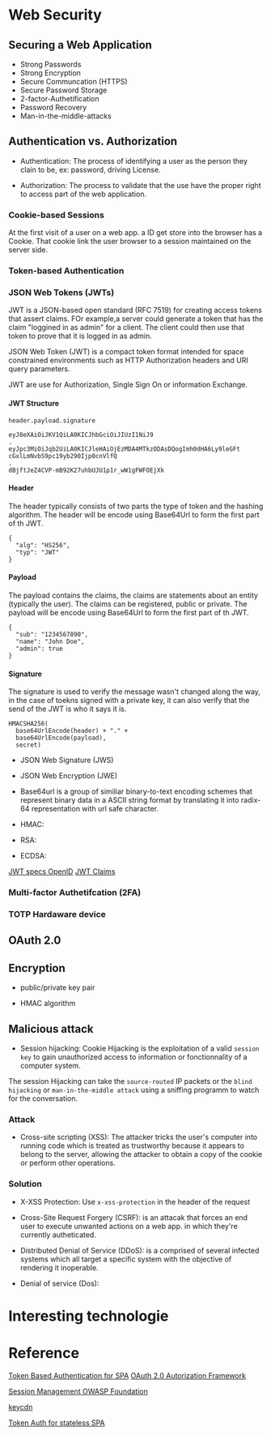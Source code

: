 
# Web Security

## Securing a Web Application

- Strong Passwords
- Strong Encryption
- Secure Communcation (HTTPS)
- Secure Password Storage
- 2-factor-Authetification
- Password Recovery
- Man-in-the-middle-attacks

## Authentication vs. Authorization

- Authentication: The process of identifying a user as the person they clain to be, ex: password, driving License.

- Authorization: The process to validate that the use have the proper right to access part of the web application.  

### Cookie-based Sessions

At the first visit of a user on a web app. a ID get store into the browser has a Cookie. That cookie link the user browser to a session maintained on the server side.

### Token-based Authentication


### JSON Web Tokens (JWTs)

JWT is a JSON-based open standard (RFC 7519) for creating access tokens that assert claims.
FOr example,a server could generate a token that has the claim "loggined in as admin" for a client. The client could then use that token to prove that it is logged in as admin.

JSON Web Token (JWT) is a compact token format intended for space constrained environments such as HTTP Authorization headers and URI query parameters.

JWT are use for Authorization, Single Sign On or information Exchange.


#### JWT Structure

`header.payload.signature`

```
eyJ0eXAiOiJKV1QiLA0KICJhbGciOiJIUzI1NiJ9
.
eyJpc3MiOiJqb2UiLA0KICJleHAiOjEzMDA4MTkzODAsDQogImh0dHA6Ly9leGFt
cGxlLmNvbS9pc19yb290Ijp0cnVlfQ
.
dBjftJeZ4CVP-mB92K27uhbUJU1p1r_wW1gFWFOEjXk
```

#### Header

The header typically consists of two parts the type of token and the hashing algorithm. The header will be encode using Base64Url to form the first part of th JWT.
```
{
  "alg": "HS256",
  "typ": "JWT"
}
```

#### Payload

The payload contains the claims, the claims are statements about an entity (typically the user). The claims can be registered, public or private. The payload will be encode using Base64Url to form the first part of th JWT.

```
{
  "sub": "1234567890",
  "name": "John Doe",
  "admin": true
}
```

#### Signature

The signature is used to verify the message wasn't changed along the way, in the case of toekns signed with a private key, it can also verify that the send of the JWT is who it says it is.

```
HMACSHA256(
  base64UrlEncode(header) + "." +
  base64UrlEncode(payload),
  secret)
```

- JSON Web Signature (JWS)


- JSON Web Encryption (JWE)


- Base64url is a group of similiar binary-to-text encoding schemes that represent binary data in a ASCII string format by translating it into radix-64 representation with url safe character.

- HMAC: 

- RSA: 

- ECDSA:



[JWT specs OpenID](https://openid.net/specs/draft-jones-json-web-token-07.html#anchor1)
[JWT Claims](https://www.iana.org/assignments/jwt/jwt.xhtml)


### Multi-factor Authetifcation (2FA) 

### TOTP Hardaware device

## OAuth 2.0



## Encryption 

- public/private key pair 

- HMAC algorithm







## Malicious attack

- Session hijacking: Cookie Hijacking is the exploitation of a valid `session key` to gain unauthorized access to information or fonctionnality of a computer system.

The session Hijacking can take the `source-routed` IP packets or the `blind hijacking` or `man-in-the-middle attack` using a sniffing programm to watch for the conversation.

### Attack 

- Cross-site scripting (XSS): The attacker tricks the user's computer into running code which is treated as trustworthy because it appears to belong to the server, allowing the attacker to obtain a copy of the cookie or perform other operations.

### Solution 

- X-XSS Protection: Use `x-xss-protection` in the header of the request


- Cross-Site Request Forgery (CSRF): is an attacak that forces an end user to execute unwanted actions on a web app. in which they're currently autheticated.

- Distributed Denial of Service (DDoS): is a comprised of several infected systems which all target a specific system with the objective of rendering it inoperable. 

- Denial of service (Dos):  




# Interesting technologie



# Reference


[Token Based Authentication for SPA](https://stormpath.com/blog/token-auth-spa)
[OAuth 2.0 Autorization Framework](https://tools.ietf.org/html/rfc6749)

[Session Management OWASP Foundation](https://www.owasp.org/index.php/Session_Management_Cheat_Sheet)

[keycdn](https://www.keycdn.com/blog/x-xss-protection/)

[Token Auth for stateless SPA](https://medium.com/lightrail/getting-token-authentication-right-in-a-stateless-single-page-application-57d0c6474e3)
